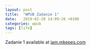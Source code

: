 ```yaml
---
layout: post
title:  "WPUB Zadanie 1"
date:   2019-02-28 14:09:26 +0100
categories: wpub
tags: [life]
---
```


Zadanie 1 available at [iam.mkepes.com](https://iam.mkepes.com)